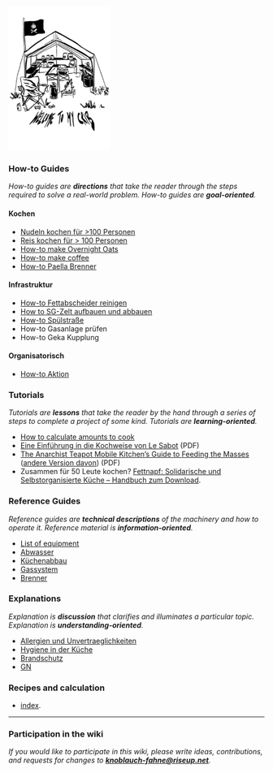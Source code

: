 <img src="./images/KF_Welcome.png" alt="Welcome" width="200"/>

### How-to Guides

*How-to guides are **directions** that take the reader through the steps required to solve a real-world problem. How-to guides are **goal-oriented**.*

#### Kochen

* [Nudeln kochen für >100 Personen](howtos/nudeln)
* [Reis kochen für > 100 Personen](howtos/reis)
* [How-to make Overnight Oats](Overnight%20Oats.md)
* [How-to make coffee](howtos/coffee)
* [How-to Paella Brenner](Paella%20Brenner%20How-To.md)

#### Infrastruktur

* [How-to Fettabscheider reinigen](Abwasser.md)
* [How to SG-Zelt aufbauen und abbauen]()
* [How-to Spülstraße](Spülstraße.md)
* How-to Gasanlage prüfen
* How-to Geka Kupplung

#### Organisatorisch

* [How-to Aktion](How%20to%20Aktion.md)

### Tutorials

*Tutorials are **lessons** that take the reader by the hand through a series of steps to complete a project of some kind. Tutorials are **learning-oriented**.*

* [How to calculate amounts to cook](Mengenkalkulation.md)
* [Eine Einführung in die Kochweise von Le Sabot](resources/saboschuere_GE_may2010.pdf) (PDF)
* [The Anarchist Teapot Mobile Kitchen’s Guide to Feeding the Masses](resources/guide-to-mass-catering.pdf) ([andere Version davon](resources/anarchist-teapot-mobile-kitchen-the-anarchist-teapot-mobile-kitchen-s-guide-to-feeding-the-mass.pdf)) (PDF)
* Zusammen für 50 Leute kochen? [Fettnapf: Solidarische und Selbstorganisierte Küche – Handbuch zum Download](resources/Fettnapf2016.pdf).

### Reference Guides

*Reference guides are **technical descriptions** of the machinery and how to operate it. Reference material is **information-oriented**.*

* [List of equipment](Inventar.md)
* [Abwasser](Abwasser.md)
* [Küchenabbau](Küchenabbau.md)
* [Gassystem]()
* [Brenner]()

### Explanations

*Explanation is **discussion** that clarifies and illuminates a particular topic. Explanation is **understanding-oriented**.*

* [Allergien und Unvertraeglichkeiten](Allergien%20und%20Unvertraeglichkeiten.md)
* [Hygiene in der Küche](Hygiene.md)
* [Brandschutz](Brandschutz.md)
* [GN](Gastronormkunde.md)

### Recipes and calculation

* [index](rezepte/index.md).

***

### Participation in the wiki

*If you would like to participate in this wiki, please write ideas, contributions, and requests for changes to **<knoblauch-fahne@riseup.net>**.*
